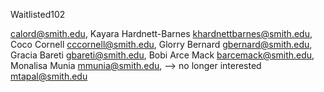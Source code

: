 Waitlisted102


calord@smith.edu,
Kayara Hardnett-Barnes <khardnettbarnes@smith.edu>,
Coco Cornell <cccornell@smith.edu>,
Glorry Bernard <gbernard@smith.edu>,
Gracia Bareti <gbareti@smith.edu>,
Bobi Arce Mack <barcemack@smith.edu>,
Monalisa Munia <mmunia@smith.edu>,    --> no longer interested
mtapal@smith.edu